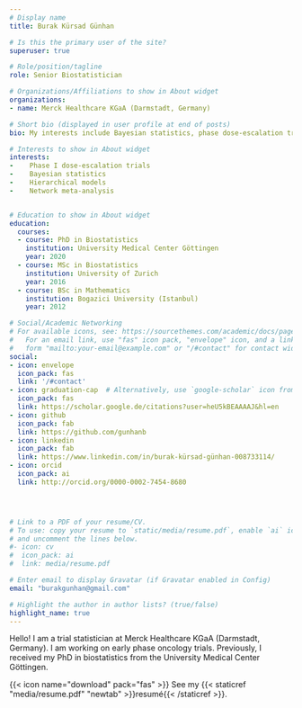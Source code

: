 ```yaml
---
# Display name
title: Burak Kürsad Günhan

# Is this the primary user of the site?
superuser: true

# Role/position/tagline
role: Senior Biostatistician

# Organizations/Affiliations to show in About widget
organizations:
- name: Merck Healthcare KGaA (Darmstadt, Germany)

# Short bio (displayed in user profile at end of posts)
bio: My interests include Bayesian statistics, phase dose-escalation trials, and meta-analysis.

# Interests to show in About widget
interests:
-    Phase I dose-escalation trials
-    Bayesian statistics
-    Hierarchical models
-    Network meta-analysis


# Education to show in About widget
education:
  courses:
  - course: PhD in Biostatistics
    institution: University Medical Center Göttingen
    year: 2020
  - course: MSc in Biostatistics
    institution: University of Zurich
    year: 2016
  - course: BSc in Mathematics
    institution: Bogazici University (Istanbul)
    year: 2012

# Social/Academic Networking
# For available icons, see: https://sourcethemes.com/academic/docs/page-builder/#icons
#   For an email link, use "fas" icon pack, "envelope" icon, and a link in the
#   form "mailto:your-email@example.com" or "/#contact" for contact widget.
social:
- icon: envelope
  icon_pack: fas
  link: '/#contact'
- icon: graduation-cap  # Alternatively, use `google-scholar` icon from `ai` icon pack
  icon_pack: fas
  link: https://scholar.google.de/citations?user=heU5kBEAAAAJ&hl=en
- icon: github
  icon_pack: fab
  link: https://github.com/gunhanb
- icon: linkedin
  icon_pack: fab
  link: https://www.linkedin.com/in/burak-kürsad-günhan-008733114/
- icon: orcid
  icon_pack: ai
  link: http://orcid.org/0000-0002-7454-8680




# Link to a PDF of your resume/CV.
# To use: copy your resume to `static/media/resume.pdf`, enable `ai` icons in `params.toml`, 
# and uncomment the lines below.
#- icon: cv
#  icon_pack: ai
#  link: media/resume.pdf

# Enter email to display Gravatar (if Gravatar enabled in Config)
email: "burakgunhan@gmail.com"

# Highlight the author in author lists? (true/false)
highlight_name: true
---
```


Hello! I am a trial statistician at Merck Healthcare KGaA (Darmstadt, Germany). I am working on early phase oncology trials. Previously, I received my PhD in biostatistics from the University Medical Center Göttingen.

{{< icon name="download" pack="fas" >}} See my {{< staticref "media/resume.pdf" "newtab" >}}resumé{{< /staticref >}}.
